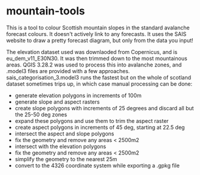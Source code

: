 # mountain-tools

This is a tool to colour Scottish mountain slopes in the standard avalanche forecast colours.
It doesn't actively link to any forecasts. It uses the SAIS website to draw a pretty forecast diagram, but only from the data you input!

The elevation dataset used was downlaoded from Copernicus, and is eu_dem_v11_E30N30. It was then trimmed down to the most mountainous areas.
QGIS 3.28.2 was used to process this into avalanche zones, and .model3 files are provided with a few approaches.
sais_categorisation_3.model3 runs the fastest but on the whole of scotland dataset sometimes trips up, in which case manual processing can be done:
- generate elevation polygons in increments of 100m
- generate slope and aspect rasters
- create slope polygons with increments of 25 degrees and discard all but the 25-50 deg zones
- expand these polygons and use them to trim the aspect raster
- create aspect polygons in increments of 45 deg, starting at 22.5 deg
- intersect the aspect and slope polygons
- fix the geometry and remove any areas < 2500m2
- intersect with the elevation polygons
- fix the geometry and remove any areas < 2500m2
- simplify the geometry to the nearest 25m
- convert to the 4326 coordinate system while exporting a .gpkg file
